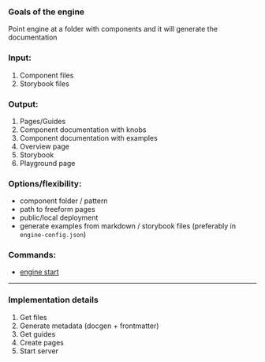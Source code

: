 ### Goals of the engine

Point engine at a folder with components and it will generate the documentation

### Input:

1. Component files
2. Storybook files

### Output:

1. Pages/Guides
2. Component documentation with knobs
3. Component documentation with examples
4. Overview page
5. Storybook
6. Playground page

### Options/flexibility:

- component folder / pattern
- path to freeform pages
- public/local deployment
- generate examples from markdown / storybook files
  (preferably in `engine-config.json`)

### Commands:

- [engine start](https://youtu.be/1F5PUl4j9KY?t=18)

---

### Implementation details

1. Get files
2. Generate metadata (docgen + frontmatter)
3. Get guides
4. Create pages
5. Start server
